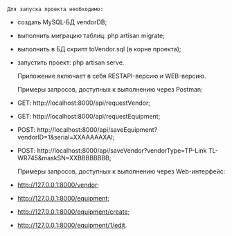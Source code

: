    Для запуска проекта необходимо:
- создать MySQL-БД vendorDB;
- выполнить миграцию таблиц: php artisan migrate;
- выполнить в БД скрипт toVendor.sql (в корне проекта);
- запустить проект: php artisan serve.

    Приложение включает в себя RESTAPI-версию и WEB-версию.
    
    Примеры запросов, доступных к выполнению через Postman:
- GET: http://localhost:8000/api/requestVendor;
- GET: http://localhost:8000/api/requestEquipment;
- POST: http://localhost:8000/api/saveEquipment?vendorID=1&serial=XXAAAAAXAI;
- POST: http://localhost:8000/api/saveVendor?vendorType=TP-Link TL-WR745&maskSN=XXBBBBBBBB;

    Примеры запросов, доступных к выполнению через Web-интерфейс:
- http://127.0.0.1:8000/vendor;
- http://127.0.0.1:8000/equipment;
- http://127.0.0.1:8000/equipment/create;
- http://127.0.0.1:8000/equipment/1/edit.
